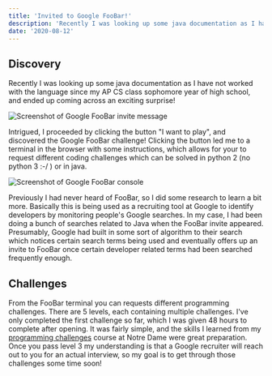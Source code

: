 ```yaml
---
title: 'Invited to Google FooBar!'
description: 'Recently I was looking up some java documentation as I have not worked with the language since my AP CS class sophomore year of high school, and ended up coming across an exciting surprise!'
date: '2020-08-12'
---
```


## Discovery

Recently I was looking up some java documentation as I have not worked with the language since my AP CS class sophomore year of high school, and ended up coming across an exciting surprise!

![Screenshot of Google FooBar invite message](/static/journal/google-foobar/foobar-1.jpg)

Intrigued, I proceeded by clicking the button "I want to play", and discovered the Google FooBar challenge!
Clicking the button led me to a terminal in the browser with some instructions, which allows for your to request different coding challenges which can be solved in python 2 (no python 3 :-/ ) or in java.

![Screenshot of Google FooBar console](/static/journal/google-foobar/foobar-2.jpg)

Previously I had never heard of FooBar, so I did some research to learn a bit more.
Basically this is being used as a recruiting tool at Google to identify developers by monitoring people's Google searches.
In my case, I had been doing a bunch of searches related to Java when the FooBar invite appeared.
Presumably, Google had built in some sort of algorithm to their search which notices certain search terms being used and eventually offers up an invite to FooBar once certain developer related terms had been searched frequently enough.

## Challenges

From the FooBar terminal you can requests different programming challenges.
There are 5 levels, each containing multiple challenges.
I've only completed the first challenge so far, which I was given 48 hours to complete after opening.
It was fairly simple, and the skills I learned from my [programming challenges](https://www3.nd.edu/~pbui/teaching/cse.34872.su20/) course at Notre Dame were great preparation.
Once you pass level 3 my understanding is that a Google recruiter will reach out to you for an actual interview, so my goal is to get through those challenges some time soon!
